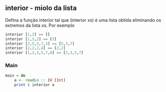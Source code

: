 ## interior - miolo da lista
Defina a função interior tal que (interior xs) é uma lista obtida eliminando os extremos da lista xs. Por exemplo

```hs
interior [1,2] == []
interior [1,3,2] == [3]
interior [2,5,3,7,3] == [5,3,7]
interior [2,2,2,4] == [2,2]
interior [1,2,3,5,7,8] == [2,3,5,7]
```


<!--MAIN_BEGIN-->
### Main
```hs
main = do
    a <- readLn :: IO [Int]
    print $ interior a

```
<!--MAIN_END-->

